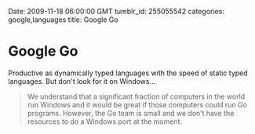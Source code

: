 Date: 2009-11-18 06:00:00 GMT
tumblr_id: 255055542
categories: google,languages
title: Google Go

# Google Go

Productive as dynamically typed languages with the speed of static typed languages. But don't look for it on Windows...

> We understand that a significant fraction of computers in the world run Windows and it would be great if those computers could run Go programs. However, the Go team is small and we don’t have the resources to do a Windows port at the moment.
